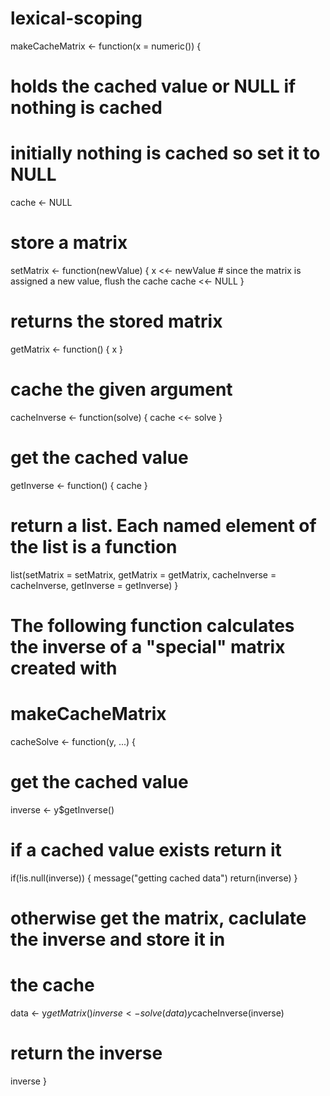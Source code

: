 # lexical-scoping

makeCacheMatrix <- function(x = numeric()) {
  
  # holds the cached value or NULL if nothing is cached
  # initially nothing is cached so set it to NULL
  cache <- NULL
  
  # store a matrix
  setMatrix <- function(newValue) {
    x <<- newValue
    # since the matrix is assigned a new value, flush the cache
    cache <<- NULL
  }
  
  # returns the stored matrix
  getMatrix <- function() {
    x
  }
  
  # cache the given argument 
  cacheInverse <- function(solve) {
    cache <<- solve
  }
  
  # get the cached value
  getInverse <- function() {
    cache
  }
  
  # return a list. Each named element of the list is a function
  list(setMatrix = setMatrix, getMatrix = getMatrix, cacheInverse = cacheInverse, getInverse = getInverse)
}


# The following function calculates the inverse of a "special" matrix created with 
# makeCacheMatrix
cacheSolve <- function(y, ...) {
  # get the cached value
  inverse <- y$getInverse()
  # if a cached value exists return it
  if(!is.null(inverse)) {
    message("getting cached data")
    return(inverse)
  }
  # otherwise get the matrix, caclulate the inverse and store it in
  # the cache
  data <- y$getMatrix()
  inverse <- solve(data)
  y$cacheInverse(inverse)
  
  # return the inverse
  inverse
}
